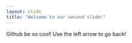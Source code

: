```yaml
---
layout: slide
title: "Welcome to our second slide!"
---
```

Github be so cool!
Use the left arrow to go back!
